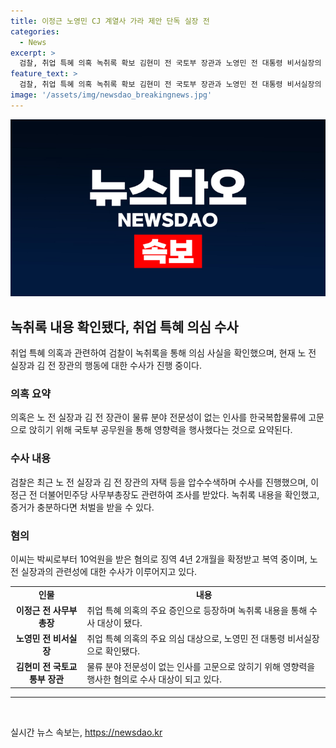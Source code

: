 ```yaml
---
title: 이정근 노영민 CJ 계열사 가라 제안 단독 실장 전
categories:
  - News
excerpt: >
  검찰, 취업 특혜 의혹 녹취록 확보 김현미 전 국토부 장관과 노영민 전 대통령 비서실장의 취업 특혜 의혹을 수사 중인 검찰이 이정근 전 더불어민주당 사무부총장과 관련된 녹취록을 확보했다. 녹취록에는 CJ 계열사 취업 제의와 관련된 장면이 포함돼 있으며, 취업 후 노 전 실장에 대한 혜택 요청 내용이 확인됐다. 이에 검찰은 노 전 실장과 김 전 장관에게 의혹을 수사 중이며, 관련자들의 자택 등을 압수 수색했다.
feature_text: >
  검찰, 취업 특혜 의혹 녹취록 확보 김현미 전 국토부 장관과 노영민 전 대통령 비서실장의 취업 특혜 의혹을 수사 중인 검찰이 이정근 전 더불어민주당 사무부총장과 관련된 녹취록을 확보했다. 녹취록에는 CJ 계열사 취업 제의와 관련된 장면이 포함돼 있으며, 취업 후 노 전 실장에 대한 혜택 요청 내용이 확인됐다. 이에 검찰은 노 전 실장과 김 전 장관에게 의혹을 수사 중이며, 관련자들의 자택 등을 압수 수색했다.
image: '/assets/img/newsdao_breakingnews.jpg'
---
```


<p><img src="/assets/img/newsdao_breakingnews.jpg" alt="pcversion 속보" /></p>

<h2 data-ke-size="size26">녹취록 내용 확인됐다, 취업 특혜 의심 수사</h2>

<p data-ke-size="size16">취업 특혜 의혹과 관련하여 검찰이 녹취록을 통해 의심 사실을 확인했으며, 현재 노 전 실장과 김 전 장관의 행동에 대한 수사가 진행 중이다.</p>

<h3>의혹 요약</h3>

<p data-ke-size="size16">의혹은 노 전 실장과 김 전 장관이 물류 분야 전문성이 없는 인사를 한국복합물류에 고문으로 앉히기 위해 국토부 공무원을 통해 영향력을 행사했다는 것으로 요약된다.</p>

<h3>수사 내용</h3>

<p data-ke-size="size16">검찰은 최근 노 전 실장과 김 전 장관의 자택 등을 압수수색하며 수사를 진행했으며, 이정근 전 더불어민주당 사무부총장도 관련하여 조사를 받았다. 녹취록 내용을 확인했고, 증거가 충분하다면 처벌을 받을 수 있다.</p>

<h3>혐의</h3>

<p data-ke-size="size16">이씨는 박씨로부터 10억원을 받은 혐의로 징역 4년 2개월을 확정받고 복역 중이며, 노 전 실장과의 관련성에 대한 수사가 이루어지고 있다.</p>

<table>
  <tr>
    <td style="text-align: center; height: 17px;"><b>인물</b></td>
    <td style="text-align: center; height: 17px;"><b>내용</b></td>
  </tr>
  <tr>
    <td style="text-align: center; height: 17px;"><b>이정근 전 사무부총장</b></td>
    <td>취업 특혜 의혹의 주요 증인으로 등장하며 녹취록 내용을 통해 수사 대상이 됐다.</td>
  </tr>
  <tr>
    <td style="text-align: center; height: 17px;"><b>노영민 전 비서실장</b></td>
    <td>취업 특혜 의혹의 주요 의심 대상으로, 노영민 전 대통령 비서실장으로 확인됐다.</td>
  </tr>
  <tr>
    <td style="text-align: center; height: 17px;"><b>김현미 전 국토교통부 장관</b></td>
    <td>물류 분야 전문성이 없는 인사를 고문으로 앉히기 위해 영향력을 행사한 혐의로 수사 대상이 되고 있다.</td>
  </tr>
</table>

<hr>

<p data-ke-size="size16">&nbsp;</p>
실시간 뉴스 속보는, <a href="https://newsdao.kr" rel="dofollow">https://newsdao.kr</a>


